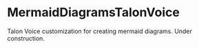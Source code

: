 # MermaidDiagramsTalonVoice
Talon Voice customization for creating mermaid diagrams. Under construction.
